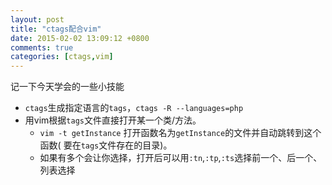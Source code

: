 ```yaml
---
layout: post
title: "ctags配合vim"
date: 2015-02-02 13:09:12 +0800
comments: true
categories: [ctags,vim]
---
```

记一下今天学会的一些小技能  

* `ctags`生成指定语言的`tags`，```ctags -R --languages=php```
* 用vim根据`tags`文件直接打开某一个类/方法。
    - `vim -t getInstance` 打开函数名为`getInstance`的文件并自动跳转到这个函数( 要在`tags`文件存在的目录)。
    - 如果有多个会让你选择，打开后可以用`:tn`,`:tp`,`:ts`选择前一个、后一个、列表选择

